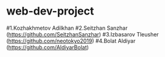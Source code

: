 # web-dev-project
#1.Kozhakhmetov Adilkhan
#2.Seitzhan Sanzhar (https://github.com/SeitzhanSanzhar)
#3.Izbasarov Tleusher (https://github.com/neotokyo2019)
#4.Bolat Aldiyar (https://github.com/AldiyarBolat)
